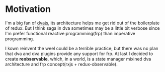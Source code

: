 # Motivation

I'm a big fan of [dvajs](https://github.com/dvajs/dva), its architecture helps me get rid out of the boilerplate of redux. But I think saga in dva sometimes may be a little bit verbose since I'm prefer functional reactive programming(frp) than imperative programming. 

I kown reinvent the weel could be a terrible practice, but there was no plan that dva and dva plugins provide any support for frp. At last I decided to create **reobservable**, which, in a world, is a state manager mixined dva architecture and frp concept(rxjs + redux-observable).